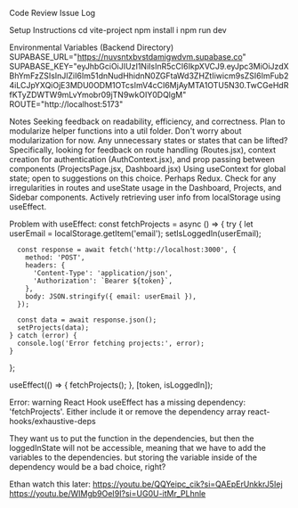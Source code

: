Code Review Issue Log

Setup Instructions
    cd vite-project
    npm install i
    npm run dev

Environmental Variables (Backend Directory)
    SUPABASE_URL="https://nuvsntxbvstdamigwdvm.supabase.co"
    SUPABASE_KEY="eyJhbGciOiJIUzI1NiIsInR5cCI6IkpXVCJ9.eyJpc3MiOiJzdXBhYmFzZSIsInJlZiI6Im51dnNudHhidnN0ZGFtaWd3ZHZtIiwicm9sZSI6ImFub24iLCJpYXQiOjE3MDU0ODM1OTcsImV4cCI6MjAyMTA1OTU5N30.TwCGeHdRfKTyZDWTW9mLvYmobr09jTN9wkOIY0DQlgM"
    ROUTE="http://localhost:5173"

Notes
    Seeking feedback on readability, efficiency, and correctness.
    Plan to modularize helper functions into a util folder. Don't worry about modularization for now.
    Any unnecessary states or states that can be lifted?
    Specifically, looking for feedback on route handling (Routes.jsx), context creation for authentication (AuthContext.jsx), and prop passing between components (ProjectsPage.jsx, Dashboard.jsx)
    Using useContext for global state; open to suggestions on this choice. Perhaps Redux.
    Check for any irregularities in routes and useState usage in the Dashboard, Projects, and Sidebar components.
    Actively retrieving user info from localStorage using useEffect.
    


Problem with useEffect:
  const fetchProjects = async () => {
    try {
      let userEmail = localStorage.getItem('email');
      setIsLoggedIn(userEmail);

      const response = await fetch('http://localhost:3000', {
        method: 'POST',
        headers: {
          'Content-Type': 'application/json',
          'Authorization': `Bearer ${token}`,
        },
        body: JSON.stringify({ email: userEmail }),
      });

      const data = await response.json();
      setProjects(data);
    } catch (error) {
      console.log('Error fetching projects:', error);
    }
  };
  
  useEffect(() => {
    fetchProjects();
  }, [token, isLoggedIn]);

  Error: warning  React Hook useEffect has a missing dependency: 'fetchProjects'. Either include it or remove the dependency array  react-hooks/exhaustive-deps

  They want us to put the function in the dependencies, but then the loggedInState will not be accessible, meaning that we have to add the variables to the dependencies. but storing the variable inside of the dependency would be a bad choice, right?


Ethan watch this later: 
https://youtu.be/QQYeipc_cik?si=QAEpErUnkkrJ5Iej
https://youtu.be/WIMgb9OeI9I?si=UG0U-itMr_PLhnle